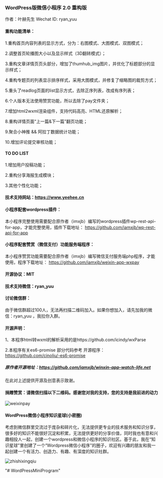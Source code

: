 ### WordPress版微信小程序 2.0 重构版

作者：叶赫先生 Wechat ID: ryan_yuu


#### 重构功能清单：

1.重构首页内容列表的显示方式，分为：右图模式、大图模式、双图模式；

2.调整首页轮播图大小以及显示样式（3D翻转模式）；

3.重构文章详情页页头部分，增加了thumhub_img图片，并优化了标题部分的显示样式；

4.重构专题页的列表显示排序样式，采用大图模式，并修复了缩略图的裁剪方式；

5.重头了readlog页面的list显示方式，去除正序列表，改成有序列表；

6.个人版本无法使用赞赏功能，所以去除了pay文件夹；

7.增加html2wxml渲染组件，支持代码高亮、HTML还原解析；

8.重构详情页面“上一篇&下一篇”翻页功能；

9.聚合小神推 && 阿拉丁数据统计功能；

10.增加评论提交审核功能；


#### TO DO LIST

1.增加用户投稿功能；

2.重构分享海报生成模块；

3.其他个性化功能；


#### 技术支持网站：https://www.yeehee.cn


#### 小程序配套wordpress插件：

本小程序完整使用需要配合原作者（imxjb）编写的wordpress插件wp-rest-api-for-app，才能完整使用，插件下载地址： https://github.com/iamxjb/wp-rest-api-for-app

#### 小程序配套赞赏（微信支付）功能服务端程序：

本小程序赞赏功能需要配合原作者（imxjb）编写微信支付服务端php程序，才能使用，程序下载地址： https://github.com/iamxjb/weixin-app-wxpay

#### 开源协议：MIT

#### 技术支持微信：ryan_yuu


#### 讨论微信群：

由于微信群超过100人，无法再扫描二维码加入。如果你想加入，请先加我的微信：ryan_yuu ，我拉你入群。



#### 开源声明：

1、本程序html转wxml的解析采用的是https://github.com/icindy/wxParse

2.本程序有关es6-promise 部分代码参考 开源程序：https://github.com/cinoliu/-es6-promise


##### 原作者开源地址：https://github.com/iamxjb/winxin-app-watch-life.net


在此对上述提供开源及创意表示致谢。


#### 捐赠赞赏：请微信扫描以下二维码。感谢您对我的支持，您的支持是我前进的动力

![weixinpay](https://www.yeehee.cn/wp-content/uploads/2018/07/2018072012153896.jpg) 

#### WordPress微信小程序知识星球(小密圈)

考虑到微信群里交流过于庞杂和碎片化，无法提供更专业的技术服务和知识分享，很多好的知识不能很好沉淀和积累，无法提供更好的分享价值，同时我也有意和兴趣相投人一起，创建一个wordpress和微信小程序的知识社区。基于此，我在“知识星球”里创建了一个“Wordpress微信小程序”的圈子，欢迎有兴趣的朋友和我一起创建一个有活力、创造力、有趣、有深度的知识社群。

![zhishixingqiu](https://www.yeehee.cn/wp-content/uploads/2018/07/2018072013244459.jpg)

"# WordPressMiniProgram" 

